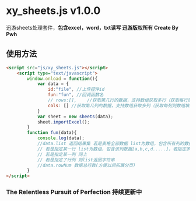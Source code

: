 # xy_sheets.js v1.0.0
迅游sheets处理套件，**包含excel，word，txt读写         迅游版权所有       Create By Pwh**

## 使用方法

```html
<script src="js/xy_sheets.js"></script>
    <script type="text/javascript">
        window.onload = function(){
            var data = {
                id:"file", //上传控件id
                fun:"fun", //回调函数名
                // rows:[],    //获取第几行的数据，支持数组获取多行（获取每行则不填则数组填为空）
                cols: [] //获取第几列的数据，支持数组获取多列（获取每列则数组填为空）
            }
            var sheet = new sheets(data);
            sheet.importExcel();
        }
        function fun(data){
            console.log(data);
            //data.list 返回结果集 若是表格全部数据 list为数组，包含所有列的数据[{第一列},{第二列},{第三列}...]
            // 若是指定某一行 list为数组，包含该列数据[a,b,c,d.....]，若指定多行，返回json，包含行数{1:[...,...,..],2[...,...,...],3:[...,...,...].....}
            // 若是指定某一列 同上
            // 若是指定了行列 则list返回字符串
            //data.rowNum 数据总行数(方便以后拓展分页)
        }                       
</script>
```

### The Relentless Pursuit of Perfection    持续更新中